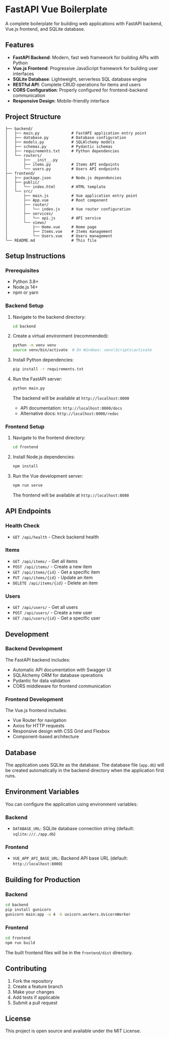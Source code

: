 # FastAPI Vue Boilerplate

A complete boilerplate for building web applications with FastAPI backend, Vue.js frontend, and SQLite database.

## Features

- **FastAPI Backend**: Modern, fast web framework for building APIs with Python
- **Vue.js Frontend**: Progressive JavaScript framework for building user interfaces
- **SQLite Database**: Lightweight, serverless SQL database engine
- **RESTful API**: Complete CRUD operations for items and users
- **CORS Configuration**: Properly configured for frontend-backend communication
- **Responsive Design**: Mobile-friendly interface

## Project Structure

```
├── backend/
│   ├── main.py              # FastAPI application entry point
│   ├── database.py          # Database configuration
│   ├── models.py            # SQLAlchemy models
│   ├── schemas.py           # Pydantic schemas
│   ├── requirements.txt     # Python dependencies
│   └── routers/
│       ├── __init__.py
│       ├── items.py         # Items API endpoints
│       └── users.py         # Users API endpoints
├── frontend/
│   ├── package.json         # Node.js dependencies
│   ├── public/
│   │   └── index.html       # HTML template
│   └── src/
│       ├── main.js          # Vue application entry point
│       ├── App.vue          # Root component
│       ├── router/
│       │   └── index.js     # Vue router configuration
│       ├── services/
│       │   └── api.js       # API service
│       └── views/
│           ├── Home.vue     # Home page
│           ├── Items.vue    # Items management
│           └── Users.vue    # Users management
└── README.md                # This file
```

## Setup Instructions

### Prerequisites

- Python 3.8+
- Node.js 14+
- npm or yarn

### Backend Setup

1. Navigate to the backend directory:
   ```bash
   cd backend
   ```

2. Create a virtual environment (recommended):
   ```bash
   python -m venv venv
   source venv/bin/activate  # On Windows: venv\Scripts\activate
   ```

3. Install Python dependencies:
   ```bash
   pip install -r requirements.txt
   ```

4. Run the FastAPI server:
   ```bash
   python main.py
   ```

   The backend will be available at `http://localhost:8000`
   - API documentation: `http://localhost:8000/docs`
   - Alternative docs: `http://localhost:8000/redoc`

### Frontend Setup

1. Navigate to the frontend directory:
   ```bash
   cd frontend
   ```

2. Install Node.js dependencies:
   ```bash
   npm install
   ```

3. Run the Vue development server:
   ```bash
   npm run serve
   ```

   The frontend will be available at `http://localhost:8080`

## API Endpoints

### Health Check
- `GET /api/health` - Check backend health

### Items
- `GET /api/items/` - Get all items
- `POST /api/items/` - Create a new item
- `GET /api/items/{id}` - Get a specific item
- `PUT /api/items/{id}` - Update an item
- `DELETE /api/items/{id}` - Delete an item

### Users
- `GET /api/users/` - Get all users
- `POST /api/users/` - Create a new user
- `GET /api/users/{id}` - Get a specific user

## Development

### Backend Development

The FastAPI backend includes:
- Automatic API documentation with Swagger UI
- SQLAlchemy ORM for database operations
- Pydantic for data validation
- CORS middleware for frontend communication

### Frontend Development

The Vue.js frontend includes:
- Vue Router for navigation
- Axios for HTTP requests
- Responsive design with CSS Grid and Flexbox
- Component-based architecture

## Database

The application uses SQLite as the database. The database file (`app.db`) will be created automatically in the backend directory when the application first runs.

## Environment Variables

You can configure the application using environment variables:

### Backend
- `DATABASE_URL`: SQLite database connection string (default: `sqlite:///./app.db`)

### Frontend
- `VUE_APP_API_BASE_URL`: Backend API base URL (default: `http://localhost:8000`)

## Building for Production

### Backend
```bash
cd backend
pip install gunicorn
gunicorn main:app -w 4 -k uvicorn.workers.UvicornWorker
```

### Frontend
```bash
cd frontend
npm run build
```

The built frontend files will be in the `frontend/dist` directory.

## Contributing

1. Fork the repository
2. Create a feature branch
3. Make your changes
4. Add tests if applicable
5. Submit a pull request

## License

This project is open source and available under the MIT License.
